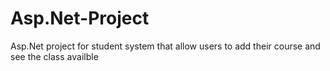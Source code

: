# Asp.Net-Project

Asp.Net project for student system that allow users to add their course and see the class availble
